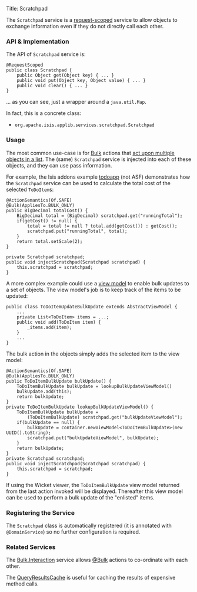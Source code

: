 Title: Scratchpad

[//]: # (content copied to _user-guide_xxx)

The `Scratchpad` service is a [request-scoped](../../more-advanced-topics/how-to-09-020-How-to-write-a-typical-domain-service.html) service to allow objects to exchange information even if they do not directly call each other.

### API & Implementation

The API of `Scratchpad` service is:

    @RequestScoped
    public class Scratchpad {
        public Object get(Object key) { ... }
        public void put(Object key, Object value) { ... }
        public void clear() { ... }
    }

... as you can see, just a wrapper around a `java.util.Map`.

In fact, this is a concrete class:

* `org.apache.isis.applib.services.scratchpad.Scratchpad`

### Usage

The most common use-case is for [Bulk](../recognized-annotations/Bulk.html) actions that [act upon multiple objects in a list](../../more-advanced-topics/how-to-01-065-How-to-add-an-action-to-be-called-on-every-object-in-a-list.html).  The (same) `Scratchpad` service is injected into each of these objects, and they can use pass information.

For example, the Isis addons example [todoapp](https://github.com/isisaddons/isis-app-todoapp/) (not ASF) demonstrates how the `Scratchpad` service can be used to calculate the total cost of the selected `ToDoItem`s:

    @ActionSemantics(Of.SAFE)
    @Bulk(AppliesTo.BULK_ONLY)
    public BigDecimal totalCost() {
        BigDecimal total = (BigDecimal) scratchpad.get("runningTotal");
        if(getCost() != null) {
            total = total != null ? total.add(getCost()) : getCost();
            scratchpad.put("runningTotal", total);
        }
        return total.setScale(2);
    }

    private Scratchpad scratchpad;
    public void injectScratchpad(Scratchpad scratchpad) {
        this.scratchpad = scratchpad;
    }

A more complex example could use a [view model](../../more-advanced-topics/ViewModel.html) to enable bulk updates to a set of objects.  The view model's job is to keep track of the items to be updated:

    public class ToDoItemUpdateBulkUpdate extends AbstractViewModel { 
        ...
        private List<ToDoItem> items = ...;
        public void add(ToDoItem item) {
            _items.add(item);
        }
        ...
    }

The bulk action in the objects simply adds the selected item to the view model:

    @ActionSemantics(Of.SAFE)
    @Bulk(AppliesTo.BULK_ONLY)
    public ToDoItemBulkUpdate bulkUpdate() {
        ToDoItemBulkUpdate bulkUpdate = lookupBulkUpdateViewModel() 
        bulkUpdate.add(this);
        return bulkUpdate;
    }
    private ToDoItemBulkUpdate lookupBulkUpdateViewModel() {
        ToDoItemBulkUpdate bulkUpdate = 
            (ToDoItemBulkUpdate) scratchpad.get("bulkUpdateViewModel");
        if(bulkUpdate == null) {
            bulkUpdate = container.newViewModel<ToDoItemBulkUpdate>(new UUID().toString);
            scratchpad.put("bulkUpdateViewModel", bulkUpdate);
        }
        return bulkUpdate;
    }
    private Scratchpad scratchpad;
    public void injectScratchpad(Scratchpad scratchpad) {
        this.scratchpad = scratchpad;
    }
 
If using the Wicket viewer, the `ToDoItemBulkUpdate` view model returned from the last action invoked will be displayed.  Thereafter this view model can be used to perform a bulk update of the "enlisted" items.


### Registering the Service

The `Scratchpad` class is automatically registered (it is annotated with `@DomainService`) so no further configuration is required.


### Related Services

The [Bulk.Interaction](./bulk-interaction.html) service allows [@Bulk](../recognized-annotations/Bulk.html) actions to co-ordinate with each other.

The [QueryResultsCache](./query-results-cache.html) is useful for caching the results of expensive method calls.

